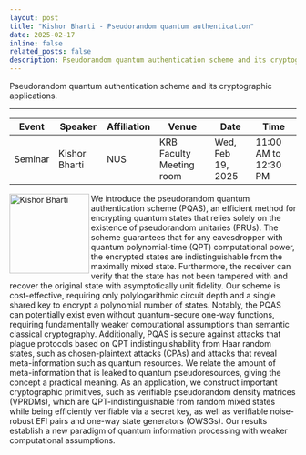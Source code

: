 ```yaml
---
layout: post
title: "Kishor Bharti - Pseudorandom quantum authentication"
date: 2025-02-17
inline: false
related_posts: false
description: Pseudorandom quantum authentication scheme and its cryptographic applications.
---
```

Pseudorandom quantum authentication scheme and its cryptographic applications.

***


| Event   | Speaker      | Affiliation | Venue | Date | Time |
|---------|--------------|-------------|-------|------|------|
| Seminar | Kishor Bharti | NUS | KRB Faculty Meeting room | Wed, Feb 19, 2025 | 11:00 AM to 12:30 PM |

<img align="left" width="140" alt="Kishor Bharti" src="https://github.com/user-attachments/assets/1bd23b7d-0cd1-416e-81dd-54f53587ae7b" />


We introduce the pseudorandom quantum authentication scheme (PQAS), an efficient method for encrypting quantum states that relies solely on the existence of pseudorandom unitaries (PRUs). The scheme guarantees that for any eavesdropper with quantum polynomial-time (QPT) computational power, the encrypted states are indistinguishable from the maximally mixed state. Furthermore, the receiver can verify that the state has not been tampered with and recover the original state with asymptotically unit fidelity. Our scheme is cost-effective, requiring only polylogarithmic circuit depth and a single shared key to encrypt a polynomial number of states. Notably, the PQAS can potentially exist even without quantum-secure one-way functions, requiring fundamentally weaker computational assumptions than semantic classical cryptography. Additionally, PQAS is secure against attacks that plague protocols based on QPT indistinguishability from Haar random states, such as chosen-plaintext attacks (CPAs) and attacks that reveal meta-information such as quantum resources. We relate the amount of meta-information that is leaked to quantum pseudoresources, giving the concept a practical meaning. As an application, we construct important cryptographic primitives, such as verifiable pseudorandom density matrices (VPRDMs), which are QPT-indistinguishable from random mixed states while being efficiently verifiable via a secret key, as well as verifiable noise-robust EFI pairs and one-way state generators (OWSGs). Our results establish a new paradigm of quantum information processing with weaker computational assumptions.
